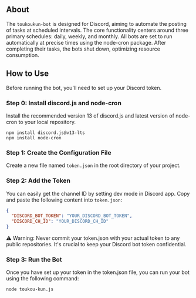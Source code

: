 ## About
The `toukoukun-bot` is designed for Discord, aiming to automate the posting of tasks at scheduled intervals. The core functionality centers around three primary schedules: daily, weekly, and monthly. All bots are set to run automatically at precise times using the node-cron package. After completing their tasks, the bots shut down, optimizing resource consumption.

## How to Use
Before running the bot, you'll need to set up your Discord token.
### Step 0: Install discord.js and node-cron
Install the recommended version 13 of discord.js and latest version of node-cron to your local repository.
```
npm install discord.js@v13-lts
npm install node-cron
```
### Step 1: Create the Configuration File
Create a new file named `token.json` in the root directory of your project.
### Step 2: Add the Token
You can easily get the channel ID by setting dev mode in Discord app.
Copy and paste the following content into `token.json`:
```json
{
  "DISCORD_BOT_TOKEN": "YOUR_DISCORD_BOT_TOKEN",
  "DISCORD_CH_ID": "YOUR_DISCORD_CH_ID"
}
```
⚠️ Warning: Never commit your token.json with your actual token to any public repositories. It's crucial to keep your Discord bot token confidential.
### Step 3: Run the Bot
Once you have set up your token in the token.json file, you can run your bot using the following command:
```
node toukou-kun.js
```
